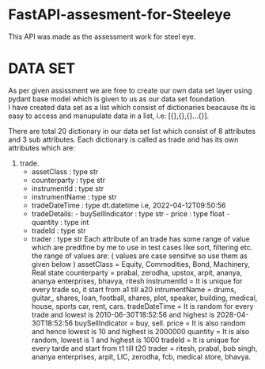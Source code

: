 # FastAPI-assesment-for-Steeleye
This API was made as the  assessment work for steel eye.

# DATA SET
As per given assissment we are free to create  our own data set layer using pydant base model which is given to us as our data set foundation.  
I have created data set as a list which consist of dictionaries beacause its is easy to access and manupulate data in a list, i.e: [{},{},{}...{}].  

There are total 20 dictionary in our data set list which consist of 8 attributes and 3 sub attributes. 
Each dictionary is called as trade and has its own attributes which are:                                                                

1. trade.
    - assetClass :   type str
    - counterparty :   type str
    - instrumentId :   type str
    - instrumentName :   type str
    - tradeDateTime :   type dt.datetime i.e, 2022-04-12T09:50:56
    - tradeDetails:
          - buySellIndicator :   type str
          - price :   type float
          - quantity : type int
    - tradeId :   type str
    - trader :   type str
Each attribute of an trade has some range of value which are predifine by me to use in test cases like sort, filtering etc.
the range of values are:
( values are case sensitve so use them as given below )
assetClass        =  Equity, Commodities, Bond, Machinery, Real state
counterparty      =  prabal, zerodha, upstox, arpit, ananya, ananya enterprises, bhavya, ritesh
instrumentId      =  It is unique for every trade so, it start from a1 till a20
intrumentName     =  drums, guitar,, shares, loan, football, shares, plot, speaker, building, medical, house, sports car, rent, cars.
tradeDateTime     =  It is random for every trade and lowest is 2010-06-30T18:52:56 and highest is 2028-04-30T18:52:56
buySellIndicator  =  buy, sell.
price             =  It is also random and hence lowest is 10 and highest is 2000000
quantity          =  It is also random, lowest is 1 and highest is 1000
tradeId           =  It is unique for every tarde and start from t1 till t20
trader            =  ritesh, prabal, bob singh, ananya enterprises, arpit, LIC, zerodha, fcb, medical store, bhavya.

